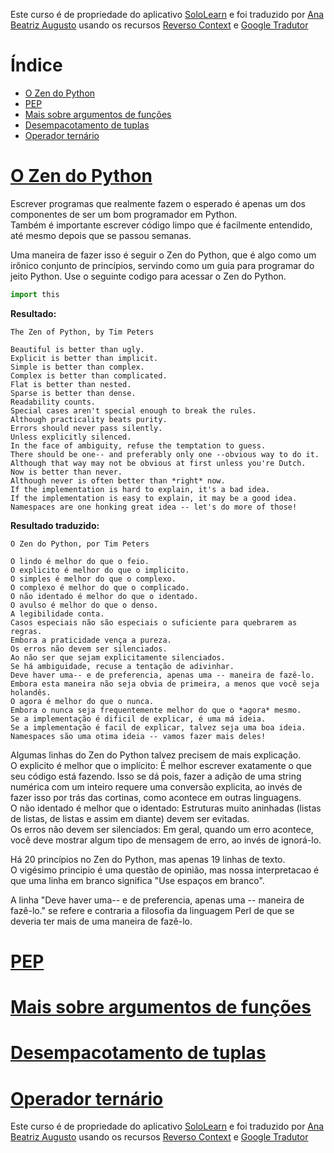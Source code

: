 Este curso é de propriedade do aplicativo [SoloLearn](https://play.google.com/store/apps/details?id=com.sololearn) e foi traduzido por [Ana Beatriz Augusto](https://www.linkedin.com/in/anabeatrizz) usando os recursos [Reverso Context](https://context.reverso.net/translation/) e [Google Tradutor](https://translate.google.com.br/?hl=pt-BR)

# Índice
- [O Zen do Python](#o-zen-do-python)
- [PEP](#pep)
- [Mais sobre argumentos de funções](#mais-sobre-argumentos-de-funções)
- [Desempacotamento de tuplas](#desempacotamento-de-tuplas)
- [Operador ternário](#operador-ternário)

# [O Zen do Python](#índice)
Escrever programas que realmente fazem o esperado é apenas um dos componentes de ser um bom programador em Python.<br>Também é importante escrever código limpo que é facilmente entendido, até mesmo depois que se passou semanas.

Uma maneira de fazer isso é seguir o Zen do Python, que é algo como um irônico conjunto de princípios, servindo como um guia para programar do jeito Python. Use o seguinte codigo para acessar o Zen do Python.
```python
import this
```

__Resultado:__
```
The Zen of Python, by Tim Peters  
  
Beautiful is better than ugly.  
Explicit is better than implicit.  
Simple is better than complex.  
Complex is better than complicated.  
Flat is better than nested.  
Sparse is better than dense.  
Readability counts.  
Special cases aren't special enough to break the rules.  
Although practicality beats purity.  
Errors should never pass silently.  
Unless explicitly silenced.  
In the face of ambiguity, refuse the temptation to guess.  
There should be one-- and preferably only one --obvious way to do it.  
Although that way may not be obvious at first unless you're Dutch.  
Now is better than never.  
Although never is often better than *right* now.  
If the implementation is hard to explain, it's a bad idea.  
If the implementation is easy to explain, it may be a good idea.  
Namespaces are one honking great idea -- let's do more of those!

```

__Resultado traduzido:__
```
O Zen do Python, por Tim Peters

O lindo é melhor do que o feio.
O explicito é melhor do que o implicito.
O simples é melhor do que o complexo.
O complexo é melhor do que o complicado.
O não identado é melhor do que o identado.
O avulso é melhor do que o denso.
A legibilidade conta.
Casos especiais não são especiais o suficiente para quebrarem as regras.
Embora a praticidade vença a pureza.
Os erros não devem ser silenciados.
Ao não ser que sejam explicitamente silenciados.
Se há ambiguidade, recuse a tentação de adivinhar.
Deve haver uma-- e de preferencia, apenas uma -- maneira de fazê-lo.
Embora esta maneira não seja obvia de primeira, a menos que você seja holandês.
O agora é melhor do que o nunca.
Embora o nunca seja frequentemente melhor do que o *agora* mesmo.
Se a implementação é dificil de explicar, é uma má ideia.
Se a implementação é facil de explicar, talvez seja uma boa ideia.
Namespaces são uma otima ideia -- vamos fazer mais deles!

```

Algumas linhas do Zen do Python talvez precisem de mais explicação.<br>O explicito é melhor que o implícito: É melhor escrever exatamente o que seu código está fazendo. Isso se dá pois, fazer a adição de uma string numérica com um inteiro requere uma conversão explicita, ao invés de fazer isso por trás das cortinas, como acontece em outras linguagens.<br>O não identado é melhor que o identado: Estruturas muito aninhadas (listas de listas, de listas e assim em diante) devem ser evitadas.<br>Os erros não devem ser silenciados: Em geral, quando um erro acontece, você deve mostrar algum tipo de mensagem de erro, ao invés de ignorá-lo.

Há 20 princípios no Zen do Python, mas apenas 19 linhas de texto.<br>O vigésimo principio é uma questão de opinião, mas nossa interpretacao é que uma linha em branco significa "Use espaços em branco".

A linha "Deve haver uma-- e de preferencia, apenas uma -- maneira de fazê-lo." se refere e contraria a filosofia da linguagem Perl de que se deveria ter mais de uma maneira de fazê-lo.

# [PEP](#índice)

# [Mais sobre argumentos de funções](#índice)

# [Desempacotamento de tuplas](#índice)

# [Operador ternário](#índice)

Este curso é de propriedade do aplicativo [SoloLearn](https://play.google.com/store/apps/details?id=com.sololearn) e foi traduzido por [Ana Beatriz Augusto](https://www.linkedin.com/in/anabeatrizz) usando os recursos [Reverso Context](https://context.reverso.net/translation/) e [Google Tradutor](https://translate.google.com.br/?hl=pt-BR)
